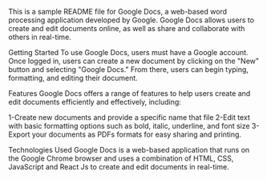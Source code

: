 This is a sample README file for Google Docs, a web-based word processing application developed by Google. Google Docs allows users to create and edit documents online, as well as share and collaborate with others in real-time.

Getting Started
To use Google Docs, users must have a Google account. Once logged in, users can create a new document by clicking on the "New" button and selecting "Google Docs." From there, users can begin typing, formatting, and editing their document.

Features
Google Docs offers a range of features to help users create and edit documents efficiently and effectively, including:
 
1-Create new documents and provide a specific name that file
2-Edit text with basic formatting options such as bold, italic, underline, and font size
3-Export your documents as PDFs formats for easy sharing and printing.

Technologies Used
Google Docs is a web-based application that runs on the Google Chrome browser and uses a combination of HTML, CSS, JavaScript and React Js to create and edit documents in real-time.
